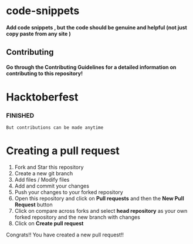 # code-snippets

#### Add code snippets , but the code should be genuine and helpful (not just copy paste from any site )

## Contributing

#### Go through the Contributing Guidelines for a detailed information on contributing to this repository!

# Hacktoberfest

### FINISHED
`But contributions can be made anytime`

# Creating a pull request

1. Fork and Star this repository
2. Create a new git branch
3. Add files / Modify files
4. Add and commit your changes
5. Push your changes to your forked repository
6. Open this repository and click on **Pull requests** and then the **New Pull Request** button
7. Click on compare across forks and select **head repository** as your own forked repository and the new branch with changes
8. Click on **Create pull request**

Congrats!! You have created a new pull request!!

